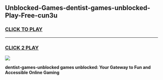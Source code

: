 
## Unblocked-Games-dentist-games-unblocked-Play-Free-cun3u
<h3>
<a href="https://premium76.site?title=dentist-games-unblocked&ref=22A">CLICK TO PLAY</a></h3>
<hr>

<h3>
<a href="https://premium76.site?title=dentist-games-unblocked&ref=22A">CLICK 2 PLAY</a>
  
</h3>

<a href="https://premium76.site?title=dentist-games-unblocked&ref=22A"><img src="https://clearcache.store/games.png"></a>


**dentist-games-unblocked games unblocked: Your Gateway to Fun and Accessible Online Gaming**
